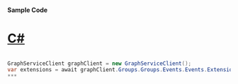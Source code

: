 #### Sample Code
# [C#](#tab/c-sharp)

```C#

GraphServiceClient graphClient = new GraphServiceClient();
var extensions = await graphClient.Groups.Groups.Events.Events.Extensions.Extensions.Request().GetAsync();
*** 

```